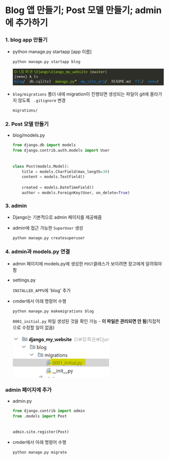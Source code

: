 # Blog 앱 만들기; Post 모델 만들기; admin에 추가하기

### 1. blog app 만들기

- python manage.py startapp [app 이름]

  ```bash
  python manage.py startapp blog
  ```

  ![image-20200321164411635](images/image-20200321164411635.png) 

- `blog/migrations` 폴더 내에 migration이 진행되면 생성되는 파일이 git에 올라가지 않도록 ` .gitignore` 변경

  ```
  migrations/
  ```

  

### 2. Post 모델 만들기

- blog/models.py

  ```python
  from django.db import models
  from django.contrib.auth.models import User
  
  
  class Post(models.Model):
      title = models.CharField(max_length=30)
      content = models.TextField()
  
      created = models.DateTimeField()
      author = models.ForeignKey(User, on_delete=True)
  ```



### 3. admin

- Django는 기본적으로 admin 페이지를 제공해줌

- admin에 접근 가능한 `SuperUser` 생성

  ```
  python manage.py createsuperuser
  ```

  

### 4. admin과 models.py 연결

- admin 페이지에 models.py에 생성한 `POST`클래스가 보이려면 장고에게 알려줘야 함

- settings.py

  `INSTALLED_APPS`에 'blog' 추가

- cmder에서 아래 명령어 수행

  ```
  python manage.py makemigrations blog
  ```

  `0001_initial.py` 파일 생성된 것을 확인 가능 - **이 파일은 관리되면 안 됨**(직접적으로 수정할 일이 없음)

  ![image-20200321165050328](images/image-20200321165050328.png) 



### admin 페이지에 추가

- admin.py

  ```python
  from django.contrib import admin
  from .models import Post
  
  
  admin.site.register(Post)
  
  ```

- cmder에서 아래 명령어 수행

  ```
  python manage.py migrate
  ```